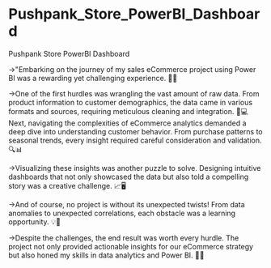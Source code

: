 # Pushpank_Store_PowerBI_Dashboard
Pushpank Store PowerBI Dashboard

->"Embarking on the journey of my sales eCommerce project using Power BI was a rewarding yet challenging experience. 🛒💼

->One of the first hurdles was wrangling the vast amount of raw data. From product information to customer demographics, the data came in various formats and sources, requiring meticulous cleaning and integration. 🧹💻
Next, navigating the complexities of eCommerce analytics demanded a deep dive into understanding customer behavior. From purchase patterns to seasonal trends, every insight required careful consideration and validation. 🔍📊

->Visualizing these insights was another puzzle to solve. Designing intuitive dashboards that not only showcased the data but also told a compelling story was a creative challenge. 📈🖥️

->And of course, no project is without its unexpected twists! From data anomalies to unexpected correlations, each obstacle was a learning opportunity. 💡🔄

->Despite the challenges, the end result was worth every hurdle. The project not only provided actionable insights for our eCommerce strategy but also honed my skills in data analytics and Power BI. 💪✨
